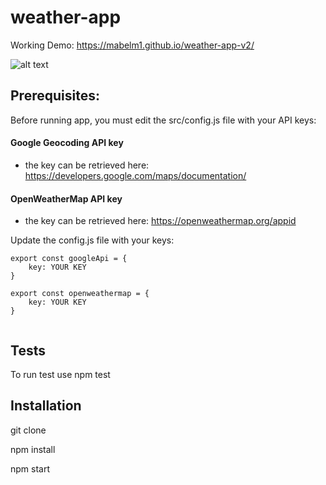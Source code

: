 # weather-app

Working Demo: https://mabelm1.github.io/weather-app-v2/

![alt text](https://i.imgur.com/kHwKmzf.png "Weather app")


## Prerequisites:

Before running app, you must edit the src/config.js file with your API keys:

#### Google Geocoding API key
- the key can be retrieved here: https://developers.google.com/maps/documentation/

#### OpenWeatherMap API key
- the key can be retrieved here: https://openweathermap.org/appid

Update the config.js file with your keys:

```
export const googleApi = {
	key: YOUR KEY
}

export const openweathermap = {
	key: YOUR KEY
}


```


## Tests
To run test use npm test

## Installation
git clone

npm install

npm start


